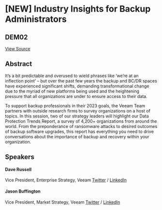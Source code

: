 # [NEW] Industry Insights for Backup Administrators
## DEM02
[View Source](https://connect.veeam.com/flow/veeam/veeamon2023/attendeeportal/page/sessioncatalog/session/1678240245363001tMty)

## Abstract
It’s a bit predictable and overused to wield phrases like ‘we’re at an inflection point’ – but over the past few years the backup and BC/DR spaces have experienced significant shifts, demanding transformational change due to the myriad of new platforms being used and the heightening pressure that all organizations are under to ensure access to their data. 

To support backup professionals in their 2023 goals, the Veeam Team partners with outside research firms to survey organizations on a host of topics. In this session, two of our strategy leaders will highlight our Data Protection Trends Report, a survey of 4,200+ organizations from around the world. From the preponderance of ransomware attacks to desired outcomes of backup software upgrades, this report has everything you need to drive conversations about the importance of backup and recovery within your organization.

## Speakers
#### Dave Russell
Vice President, Enterprise Strategy, Veeam
[Twitter](https://twitter.com/BackupDave) / [LinkedIn](https://www.linkedin.com/in/backupdave/)
#### Jason Buffington
Vice President, Market Strategy, Veeam
[Twitter](https://twitter.com/JBuff) / [LinkedIn](https://www.linkedin.com/in/jasonbuffington/)